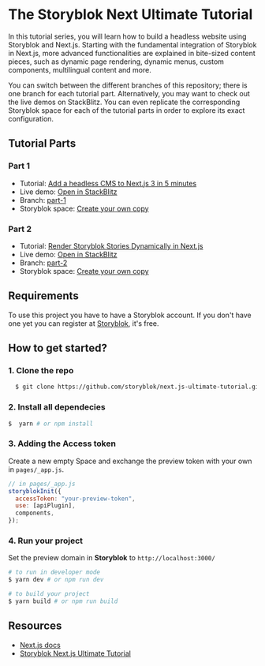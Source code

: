# The Storyblok Next Ultimate Tutorial

In this tutorial series, you will learn how to build a headless website using Storyblok and Next.js. Starting with the fundamental integration of Storyblok in Next.js, more advanced functionalities are explained in bite-sized content pieces, such as dynamic page rendering, dynamic menus, custom components, multilingual content and more.

You can switch between the different branches of this repository; there is one branch for each tutorial part. Alternatively, you may want to check out the live demos on StackBlitz. You can even replicate the corresponding Storyblok space for each of the tutorial parts in order to explore its exact configuration. 

## Tutorial Parts

### Part 1
 - Tutorial: [Add a headless CMS to Next.js 3 in 5 minutes](https://www.storyblok.com/tp/add-a-headless-cms-to-next-js-in-5-minutes)
 - Live demo: [Open in StackBlitz](https://stackblitz.com/edit/nextjs-5-minutes)
 - Branch: [part-1](https://github.com/storyblok/next.js-ultimate-tutorial/tree/part-1)
 - Storyblok space: [Create your own copy](https://app.storyblok.com/#!/build/166651)
 
 ### Part 2
 - Tutorial: [Render Storyblok Stories Dynamically in Next.js](https://www.storyblok.com/tp/render-storyblok-stories-dynamically-in-next-js)
 - Live demo: [Open in StackBlitz](https://stackblitz.com/edit/render-storyblok-stories-dynamically-in-next-js)
 - Branch: [part-2](https://github.com/storyblok/next.js-ultimate-tutorial/tree/part-2)
 - Storyblok space: [Create your own copy](https://app.storyblok.com/#!/build/166652)
  

## Requirements

To use this project you have to have a Storyblok account. If you don't have one yet you can register at [Storyblok](https://www.storyblok.com), it's free.

## How to get started?

### 1. Clone the repo

```sh
  $ git clone https://github.com/storyblok/next.js-ultimate-tutorial.git
```

### 2. Install all dependecies 
```sh
$  yarn # or npm install
```

### 3. Adding the Access token
Create a new empty Space and exchange the preview token with your own in ```pages/_app.js```.

```js
// in pages/_app.js
storyblokInit({
  accessToken: "your-preview-token",
  use: [apiPlugin],
  components,
});
```

### 4. Run your project
Set the preview domain in <strong>Storyblok</strong> to `http://localhost:3000/`

```sh
# to run in developer mode
$ yarn dev # or npm run dev
```

```sh
# to build your project
$ yarn build # or npm run build
```



## Resources

- [Next.js docs](https://nextjs.org/docs/#setup)
- [Storyblok Next.js Ultimate Tutorial](https://www.storyblok.com/tp/nextjs-headless-cms-ultimate-tutorial)


  